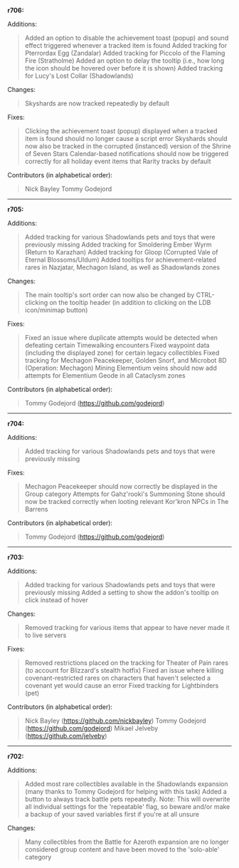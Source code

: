 **r706:**

Additions:
> Added an option to disable the achievement toast (popup) and sound effect triggered whenever a tracked item is found
> Added tracking for Pterrordax Egg (Zandalar)
> Added tracking for Piccolo of the Flaming Fire (Stratholme)
> Added an option to delay the tooltip (i.e., how long the icon should be hovered over before it is shown)
> Added tracking for Lucy's Lost Collar (Shadowlands)

Changes:
> Skyshards are now tracked repeatedly by default

Fixes:
> Clicking the achievement toast (popup) displayed when a tracked item is found should no longer cause a script error
> Skyshards should now also be tracked in the corrupted (instanced) version of the Shrine of Seven Stars
> Calendar-based notifications should now be triggered correctly for all holiday event items that Rarity tracks by default

Contributors (in alphabetical order):
> Nick Bayley
> Tommy Godejord

-----

**r705:**

Additions:
> Added tracking for various Shadowlands pets and toys that were previously missing
> Added tracking for Smoldering Ember Wyrm (Return to Karazhan)
> Added tracking for Gloop (Corrupted Vale of Eternal Blossoms/Uldum)
> Added tooltips for achievement-related rares in Nazjatar, Mechagon Island, as well as Shadowlands zones

Changes:
> The main tooltip's sort order can now also be changed by CTRL-clicking on the tooltip header (in addition to clicking on the LDB icon/minimap button)

Fixes:
> Fixed an issue where duplicate attempts would be detected when defeating certain Timewalking encounters
> Fixed waypoint data (including the displayed zone) for certain legacy collectibles
> Fixed tracking for Mechagon Peacekeeper, Golden Snorf, and Microbot 8D (Operation: Mechagon)
> Mining Elementium veins should now add attempts for Elementium Geode in all Cataclysm zones

Contributors (in alphabetical order):
> Tommy Godejord (https://github.com/godejord)

-----

**r704:**

Additions:
> Added tracking for various Shadowlands pets and toys that were previously missing

Fixes:
> Mechagon Peacekeeper should now correctly be displayed in the Group category
> Attempts for Gahz'rooki's Summoning Stone should now be tracked correctly when looting relevant Kor'kron NPCs in The Barrens

Contributors (in alphabetical order):
> Tommy Godejord (https://github.com/godejord)

-----

**r703:**

Additions:
> Added tracking for various Shadowlands pets and toys that were previously missing
> Added a setting to show the addon's tooltip on click instead of hover

Changes:
> Removed tracking for various items that appear to have never made it to live servers

Fixes:
> Removed restrictions placed on the tracking for Theater of Pain rares (to account for Blizzard's stealth hotfix)
> Fixed an issue where killing covenant-restricted rares on characters that haven't selected a covenant yet would cause an error
> Fixed tracking for Lightbinders (pet)

Contributors (in alphabetical order):
> Nick Bayley (https://github.com/nickbayley)
> Tommy Godejord (https://github.com/godejord)
> Mikael Jelveby (https://github.com/jelveby)

-----

**r702:**

Additions:
> Added most rare collectibles available in the Shadowlands expansion (many thanks to Tommy Godejord for helping with this task)
> Added a button to always track battle pets repeatedly. Note: This will overwrite all individual settings for the 'repeatable' flag, so beware and/or make a backup of your saved variables first if you're at all unsure

Changes:
> Many collectibles from the Battle for Azeroth expansion are no longer considered group content and have been moved to the 'solo-able' category
